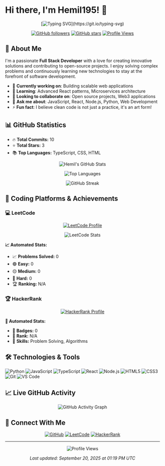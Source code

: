 # Hi there, I'm Hemil195! 👋

<div align="center">

[![Typing SVG](https://readme-typing-svg.herokuapp.com?font=Fira+Code&pause=1000&color=36BCF7&center=true&vCenter=true&width=600&lines=Full+Stack+Developer;Open+Source+Enthusiast;Problem+Solver;Always+Learning;Tech+Innovator;Welcome+to+my+GitHub+Profile!)](https://git.io/typing-svg)

[![GitHub followers](https://img.shields.io/github/followers/Hemil195?style=social&label=Followers)](https://github.com/Hemil195)
[![GitHub stars](https://img.shields.io/github/stars/Hemil195?style=social&label=Stars)](https://github.com/Hemil195)
[![Profile Views](https://komarev.com/ghpvc/?username=Hemil195&color=blue&style=social&label=Profile+Views)](https://github.com/Hemil195)

</div>

## 🚀 About Me

I'm a passionate **Full Stack Developer** with a love for creating innovative solutions and contributing to open-source projects. I enjoy solving complex problems and continuously learning new technologies to stay at the forefront of software development.

- 🔭 **Currently working on**: Building scalable web applications
- 🌱 **Learning**: Advanced React patterns, Microservices architecture
- 👯 **Looking to collaborate on**: Open source projects, Web3 applications
- 💬 **Ask me about**: JavaScript, React, Node.js, Python, Web Development
- ⚡ **Fun fact**: I believe clean code is not just a practice, it's an art form!


## 📊 GitHub Statistics

<!-- GITHUB_STATS_START -->
- 🔥 **Total Commits:** 10
- ⭐ **Total Stars:** 3  
- 📚 **Top Languages:** TypeScript, CSS, HTML
<!-- GITHUB_STATS_END -->

<div align="center">
  
![Hemil's GitHub Stats](https://github-readme-stats.vercel.app/api?username=Hemil195&show_icons=true&theme=radical&count_private=true&include_all_commits=true&hide_border=true&bg_color=0D1117&title_color=58A6FF&text_color=C9D1D9&icon_color=58A6FF)

![Top Languages](https://github-readme-stats.vercel.app/api/top-langs/?username=Hemil195&layout=compact&theme=radical&langs_count=8&hide_border=true&bg_color=0D1117&title_color=58A6FF&text_color=C9D1D9)

![GitHub Streak](https://streak-stats.demolab.com/?user=Hemil195&theme=radical&hide_border=true&background=0D1117&stroke=58A6FF&ring=58A6FF&fire=FF6B6B&currStreakNum=C9D1D9&sideNums=C9D1D9&currStreakLabel=58A6FF&sideLabels=58A6FF&dates=6E7681)

</div>

## 🧠 Coding Platforms & Achievements

### 💻 LeetCode 
<div align="center">
  
[![LeetCode Profile](https://img.shields.io/badge/LeetCode-hemilpatel0195-FFA116?style=for-the-badge&logo=leetcode&logoColor=black)](https://leetcode.com/hemilpatel0195)

![LeetCode Stats](https://leetcard.jacoblin.cool/hemilpatel0195?theme=dark&font=Roboto&ext=contest&hide_border=true&border_radius=10)

</div>

<!-- LEETCODE_STATS_START -->
**📈 Automated Stats:**
- 📈 **Problems Solved:** 0
- 🟢 **Easy:** 0
- 🟡 **Medium:** 0  
- 🔴 **Hard:** 0
- 🏆 **Ranking:** N/A
<!-- LEETCODE_STATS_END -->

### 🏆 HackerRank
<div align="center">
  
[![HackerRank Profile](https://img.shields.io/badge/HackerRank-hemilpatel0195-2EC866?style=for-the-badge&logo=hackerrank&logoColor=white)](https://www.hackerrank.com/profile/hemilpatel0195)

</div>

<!-- HACKERRANK_STATS_START -->
**🏅 Automated Stats:**
- 🏅 **Badges:** 0
- 🎯 **Rank:** N/A
- 💎 **Skills:** Problem Solving, Algorithms
<!-- HACKERRANK_STATS_END -->


## 🛠️ Technologies & Tools

![Python](https://img.shields.io/badge/-Python-3776AB?style=flat&logo=python&logoColor=white)
![JavaScript](https://img.shields.io/badge/-JavaScript-F7DF1E?style=flat&logo=javascript&logoColor=black)
![TypeScript](https://img.shields.io/badge/-TypeScript-3178C6?style=flat&logo=typescript&logoColor=white)
![React](https://img.shields.io/badge/-React-61DAFB?style=flat&logo=react&logoColor=black)
![Node.js](https://img.shields.io/badge/-Node.js-339933?style=flat&logo=node.js&logoColor=white)
![HTML5](https://img.shields.io/badge/-HTML5-E34F26?style=flat&logo=html5&logoColor=white)
![CSS3](https://img.shields.io/badge/-CSS3-1572B6?style=flat&logo=css3&logoColor=white)
![Git](https://img.shields.io/badge/-Git-F05032?style=flat&logo=git&logoColor=white)
![VS Code](https://img.shields.io/badge/-VS%20Code-007ACC?style=flat&logo=visual-studio-code&logoColor=white)

## 📈 Live GitHub Activity

<div align="center">

![GitHub Activity Graph](https://github-readme-activity-graph.vercel.app/graph?username=Hemil195&theme=react-dark&hide_border=true&bg_color=0D1117&color=58A6FF&line=58A6FF&point=58A6FF&area=true&hide_title=true)

</div>


## 🤝 Connect With Me

<div align="center">

[![GitHub](https://img.shields.io/badge/GitHub-Hemil195-181717?style=for-the-badge&logo=github&logoColor=white)](https://github.com/Hemil195)
[![LeetCode](https://img.shields.io/badge/LeetCode-hemilpatel0195-FFA116?style=for-the-badge&logo=leetcode&logoColor=black)](https://leetcode.com/hemilpatel0195)
[![HackerRank](https://img.shields.io/badge/HackerRank-hemilpatel0195-2EC866?style=for-the-badge&logo=hackerrank&logoColor=white)](https://www.hackerrank.com/profile/hemilpatel0195)

</div>

---

<div align="center">

![Profile Views](https://komarev.com/ghpvc/?username=Hemil195&color=blue&style=for-the-badge)

*Last updated: September 20, 2025 at 01:19 PM UTC*

</div>
